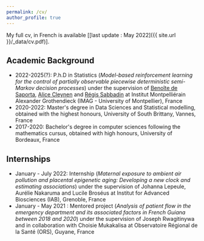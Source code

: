 ```yaml
---
permalink: /cv/
author_profile: true
---
```


My full cv, in French is available \[[last update : May 2022]({{ site.url }}/_data/cv.pdf)\].

## Academic Background 

* 2022-2025(?): P.h.D in Statistics (*Model-based reinforcement learning for the control of partially observable piecewise deterministic semi-Markov decision processes*) under the supervision of [Benoîte de Saporta](https://imag.umontpellier.fr/~saporta/index-en.html), [Alice Cleynen](https://www.alice-cleynen.menopresto.net/) and [Régis Sabbadin](https://miat.inrae.fr/site/R%C3%A9gis_SABBADIN) at Institut Montpelliérain Alexander Grothendieck (IMAG - University of Montpellier), France
* 2020-2022: Master's degree in Data Sciences and Statistical modelling, obtained with the highest honours, University of South Brittany, Vannes, France
* 2017-2020: Bachelor's degree in computer sciences following the mathematics cursus, obtained with high honours, University of Bordeaux, France


## Internships
* January - July 2022: Internship (*Maternal exposure to ambient air pollution and placental epigenetic aging: Developing a new clock and estimating associations*) under the supervision of Johanna Lepeule, Aurélie Nakaruma and Lucile Broséus at Institut for Advanced Biosciences (IAB), Grenoble, France
* January - May 2021 : Mentored project (*Analysis of patient flow in the emergency department and its associated factors in French Guiana between 2018 and 2020*) under the supervision of Joseph Rwagitinywa and in collaboration with Choisie Mukakalisa at Observatoire Régional de la Santé (ORS), Guyane, France 
